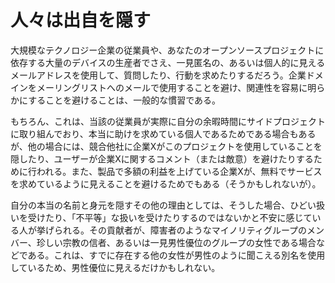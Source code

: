 # 人々は出自を隠す

大規模なテクノロジー企業の従業員や、あなたのオープンソースプロジェクトに依存する大量のデバイスの生産者でさえ、一見匿名の、あるいは個人的に見えるメールアドレスを使用して、質問したり、行動を求めたりするだろう。企業ドメインをメーリングリストへのメールで使用することを避け、関連性を容易に明らかにすることを避けることは、一般的な慣習である。

もちろん、これは、当該の従業員が実際に自分の余暇時間にサイドプロジェクトに取り組んでおり、本当に助けを求めている個人であるためである場合もあるが、他の場合には、競合他社に企業Xがこのプロジェクトを使用していることを隠したり、ユーザーが企業Xに関するコメント（または敵意）を避けたりするために行われる。また、製品で多額の利益を上げている企業Xが、無料でサービスを求めているように見えることを避けるためでもある（そうかもしれないが）。

自分の本当の名前と身元を隠すその他の理由としては、そうした場合、ひどい扱いを受けたり、「不平等」な扱いを受けたりするのではないかと不安に感じている人が挙げられる。その貢献者が、障害者のようなマイノリティグループのメンバー、珍しい宗教の信者、あるいは一見男性優位のグループの女性である場合などである。これは、すでに存在する他の女性が男性のように聞こえる別名を使用しているため、男性優位に見えるだけかもしれない。
